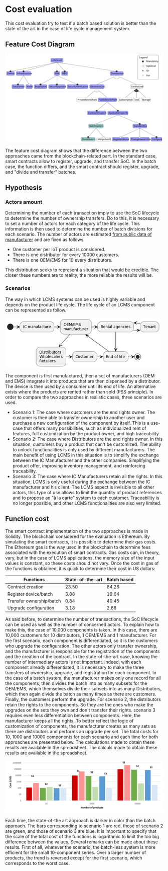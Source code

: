 # Cost evaluation

This cost evaluation try to test if a batch based solution is better than the state of the art in the case of life cycle management system.

## Feature Cost Diagram

![The feature cost diagram with the common part of the two app in blue dans the difference in lighter blue](feature_cost_diagram.svg)

The feature cost diagram shows that the difference between the two approaches came from the blockchain-related part.
In the standard case, smart contracts allow to register, upgrade, and transfer SoC. In the batch case, the function differs, and the smart contract should register, upgrade, and "divide and transfer" batches.

## Hypothesis

### Actors amount

Determining the number of each transaction imply to use the SoC lifecycle to determine the number of ownership transfers.
Do to this, it is necessary to set a number of actors for each category of the life cycle.
This information is then used to determine the number of batch divisions for each scenario.
The number of actors are estimated [from public data of manufacturer](https://www.ti.com/about-ti/company/ti-at-a-glance.html) and are fixed as follows.

* One customer per IoT product is considered.
* There is one distributor for every 10000 customers.
* There is one OEM/EMS for 10 every distributors.

This distribution seeks to represent a situation that would be credible.
The closer these numbers are to reality, the more reliable the results will be.

### Scenarios

The way in which LCMS systems can be used is highly variable and depends on the product life cycle.
The life cycle of an LCMS component can be represented as follow.

![Life cycle of a SoC in an IoT product.](lifecycle.png)

The component is first manufactured, then a set of manufacturers (OEM and EMS) integrate it into products that are then dispensed by a distributor.
The device is then used by a consumer until its end of life.
An alternative exists where the products are rented rather than sold (PSS principle).
In order to compare the two approaches in realistic cases, three scenarios are used.

* Scenario 1: The case where customers are the end rights owner.
The customer is then able to transfer ownership to another user and purchase a new configuration of the component by itself.
This is a use-case that offers many possibilities, such as individualized rent of features, full customization by the product owner, and high traceability.
* Scenario 2: The case where Distributors are the end rights owner.
In this situation, customers buy a product that can't be customized.
The ability to unlock functionalities is only used by different manufacturers.
The main benefit of using LCMS in this situation is to simplify the exchange between the IC Manufacturer and the other companies. Simplifying the product offer, improving inventory management, and reinforcing traceability.
* Scenario 3: The case where IC Manufacturers retain all the rights.
In this situation, LCMS is only useful during the exchange between the IC manufacturer and his client.
The LCMS aspect is invisible to all other actors, this type of use allows to limit the quantity of product references and to propose an "à la carte" system to each customer.
Traceability is no longer possible, and other LCMS functionalities are also very limited.


## Function cost

The smart contract implementation of the two approaches is made in Solidity.
The blockchain considered for the evaluation is Ethereum.
By simulating the smart contracts, it is possible to determine their gas costs.
The Ethereum gas is the way used in the blockchain to determine fees associated with the execution of smart contracts.
Gas costs can, in theory, vary, but in the case of LCMS applications, the memory size of the input values is constant, so these costs should not vary.
Once the cost in gas of the functions is obtained, it is quick to determine their cost in US dollars:

| Functions               | State-of-the-art | Batch based |
| ----------------------- | ---------------- | ----------- |
| Contract creation       | 23.50            | 84.26       |
| Register device/batch   | 3.88             | 19.64       |
| Transfer ownership/batch| 0.84             | 40.45       |
| Upgrade configuration   | 3.18             | 2.68        |

As said before, to determine the number of transactions, the SoC lifecycle can be used as well as the number of concerned actors.
To explain how to make this, the case of 10,000 components is taken. In this case, there are 10,000 customers for 10 distributors, 1 OEM/EMS and 1 manufacturer.
For the first scenario, each component is differentiated, so it is the customers who upgrade the configuration.
The other actors only transfer ownership, and the manufacturer is responsible for the registration of the components and the creation of the contract.
In the state-of-the-art case, knowing the number of intermediary actors is not important.
Indeed, with each component already differentiated, it is necessary to make the three transfers of ownership, upgrade, and registration for each component.
In the case of a batch system, the manufacturer makes only one record for all the components, then divides the batch into as many subsets for the OEM/EMS, which themselves divide their subsets into as many Distributors, which then again divide the batch as many times as there are customers.
Finally, the customers perform the upgrade.
For scenario 2, the distributors retain the rights to the components.
So they are the ones who make the upgrades on the sets they own and don't transfer their rights.
scenario 3 requires even less differentiation between components.
Here, the manufacturer keeps all the rights.
To better reflect the logic of customization of components, the manufacturer creates as many sets as there are distributors and performs an upgrade per set.
The total costs for 10, 1000 and 10000 components for each scenario and each time for both approaches are presented below.
The calculations made to obtain these results are available in the spreadsheet.
The calculs made to obtain these results are available in the spreadsheet.

![The different cost of scenario for 10, 1000 and 10000 component](eval.png)

Each time, the state-of-the art approach is darker in color than the batch approach.
The bars corresponding to scenario 1 are red, those of scenario 2 are green, and those of scenario 3 are blue.
It is important to specify that the scale of the total cost of the functions is logarithmic to limit the too big difference between the values.
Several remarks can be made about these results.
First of all, whatever the scenario, the batch-less system is more efficient for the small 10-component series.
Over a larger number of products, the trend is reversed except for the first scenario, which corresponds to the worst case.